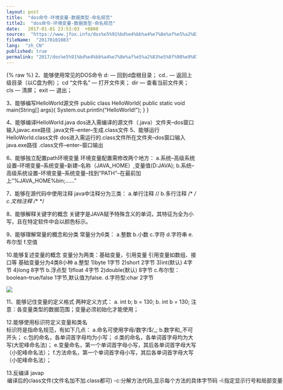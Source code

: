 ```yaml
---
layout: post
title:  "dos命令-环境变量-数据类型-命名规范"
title2:  "dos命令-环境变量-数据类型-命名规范"
date:   2017-01-01 23:53:03  +0800
source:  "https://www.jfox.info/dos%e5%91%bd%e4%bb%a4%e7%8e%af%e5%a2%83%e5%8f%98%e9%87%8f%e6%95%b0%e6%8d%ae%e7%b1%bb%e5%9e%8b%e5%91%bd%e5%90%8d%e8%a7%84%e8%8c%83.html"
fileName:  "20170101083"
lang:  "zh_CN"
published: true
permalink: "2017/dos%e5%91%bd%e4%bb%a4%e7%8e%af%e5%a2%83%e5%8f%98%e9%87%8f%e6%95%b0%e6%8d%ae%e7%b1%bb%e5%9e%8b%e5%91%bd%e5%90%8d%e8%a7%84%e8%8c%83.html"
---
```

{% raw %}
2、能够使用常见的DOS命令
d: — 回到d盘根目录；
cd.. — 返回上级目录（以C盘为例）；
cd “文件名” — 打开文件夹；
dir — 查看当前文件夹；
cls — 清屏；
exit — 退出；

3、能够编写HelloWorld源文件
public class HelloWorld{
public static void main(String[] args){
System.out.println(“HelloWorld!”);
}
}

4、能够编译HelloWorld.java
dos进入需编译的源文件（.java）文件夹–dos窗口输入javac.exe路径  .java文件–enter–生成.class文件
5、能够运行HelloWorld.class文件
dos进入需运行的.class文件所在文件夹–dos窗口输入java.exe路径  .class文件–enter–窗口输出

6、能够独立配置path环境变量
环境变量配置需修改两个地方：
a.系统–高级系统设置–环境变量–系统变量–新建–名称（JAVA_HOME）,变量值(D:JAVA);
b.系统–高级系统设置–环境变量–系统变量–找到“PATH”–在最前加上”%JAVA_HOME%bin;……”

7、能够在源代码中使用注释
java中注释分为三类：
a.单行注释  //
b.多行注释  /*  */
c.文档注释  /**  */

8、能够解释关键字的概念
关键字是JAVA赋予特殊含义的单词，其特征为全为小写，且在特定软件中会以颜色标示。

9、能够理解常量的概念和分类
常量分为6类：
a.整数
b.小数
c.字符
d.字符串
e.布尔型
f.空值

10.能够复述变量的概念
变量分为两类：基础变量，引用变量
引用变量如数组、接口等
基础变量分为4类8小种
a.整型
1)byte 1字节
2)short 2字节
3)int(默认) 4字节
4)long 8字节
b.浮点型
1)float 4字节
2)double(默认) 8字节
c.布尔型：boolean–true/false 1字节,默认值为false.
d.字符型:char 2字节

![](/wp-content/uploads/2017/07/1499266501.png)

11、能够记住变量的定义格式
两种定义方式：
a. int b;
b = 130;
b. int b = 130;
注意：各变量类型的数据范围；变量必须初始化才能使用；

12.能够使用标识符定义变量和类名   
标识符是指命名规范，有如下几点：
a.命名可使用字母/数字/$/_;
b.数字和_不可开头；
c.包的命名，各单词首字母均为小写；
d.类的命名，各单词首字母均为大写(大驼峰命名法)；
e.变量命名，第一个单词首字母小写，其后各单词首字母大写（小驼峰命名法）；
f.方法命名，第一个单词首字母小写，其后各单词首字母大写（小驼峰命名法）；

13.反编译
javap <option> 编译后的class文件(文件名加不加.class都可)
-c:分解方法代码,显示每个方法的具体字节码
-l:指定显示行号和局部变量列表
-verbose:显示详细信息
-public|protected|default|private:显示该级别的类成员
{% endraw %}
